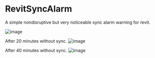 # RevitSyncAlarm
A simple nondisruptive but very noticeable sync alarm warning for revit.

![image](https://user-images.githubusercontent.com/8847598/38228875-22ccc66c-3749-11e8-911b-fb4eb44d3f73.png)

After 20 minutes without sync.
![image](https://user-images.githubusercontent.com/8847598/38228889-2cc6d7ac-3749-11e8-8b24-46787fe3a5e3.png)

After 40 minutes without sync.
![image](https://user-images.githubusercontent.com/8847598/38228901-3db63e36-3749-11e8-89f6-437468559203.png)
